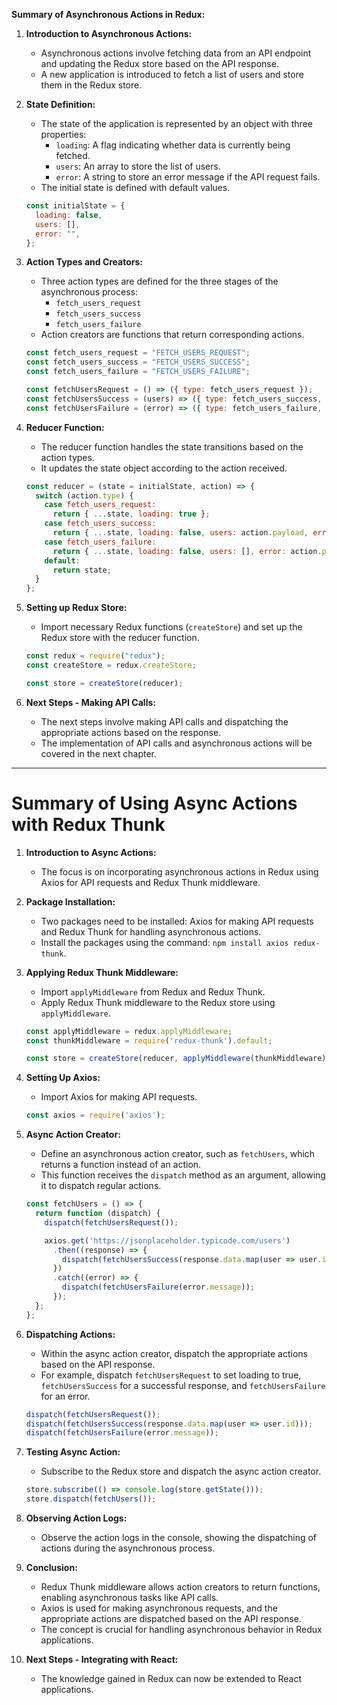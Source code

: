 
**Summary of Asynchronous Actions in Redux:**

1. **Introduction to Asynchronous Actions:**
   - Asynchronous actions involve fetching data from an API endpoint and updating the Redux store based on the API response.
   - A new application is introduced to fetch a list of users and store them in the Redux store.

2. **State Definition:**
   - The state of the application is represented by an object with three properties:
     - `loading`: A flag indicating whether data is currently being fetched.
     - `users`: An array to store the list of users.
     - `error`: A string to store an error message if the API request fails.
   - The initial state is defined with default values.

   ```javascript
   const initialState = {
     loading: false,
     users: [],
     error: "",
   };
   ```

3. **Action Types and Creators:**
   - Three action types are defined for the three stages of the asynchronous process:
     - `fetch_users_request`
     - `fetch_users_success`
     - `fetch_users_failure`
   - Action creators are functions that return corresponding actions.

   ```javascript
   const fetch_users_request = "FETCH_USERS_REQUEST";
   const fetch_users_success = "FETCH_USERS_SUCCESS";
   const fetch_users_failure = "FETCH_USERS_FAILURE";

   const fetchUsersRequest = () => ({ type: fetch_users_request });
   const fetchUsersSuccess = (users) => ({ type: fetch_users_success, payload: users });
   const fetchUsersFailure = (error) => ({ type: fetch_users_failure, payload: error });
   ```

4. **Reducer Function:**
   - The reducer function handles the state transitions based on the action types.
   - It updates the state object according to the action received.

   ```javascript
   const reducer = (state = initialState, action) => {
     switch (action.type) {
       case fetch_users_request:
         return { ...state, loading: true };
       case fetch_users_success:
         return { ...state, loading: false, users: action.payload, error: "" };
       case fetch_users_failure:
         return { ...state, loading: false, users: [], error: action.payload };
       default:
         return state;
     }
   };
   ```

5. **Setting up Redux Store:**
   - Import necessary Redux functions (`createStore`) and set up the Redux store with the reducer function.

   ```javascript
   const redux = require("redux");
   const createStore = redux.createStore;

   const store = createStore(reducer);
   ```

6. **Next Steps - Making API Calls:**
   - The next steps involve making API calls and dispatching the appropriate actions based on the response.
   - The implementation of API calls and asynchronous actions will be covered in the next chapter.


---

 # Summary of Using Async Actions with Redux Thunk

1. **Introduction to Async Actions:**
   - The focus is on incorporating asynchronous actions in Redux using Axios for API requests and Redux Thunk middleware.

2. **Package Installation:**
   - Two packages need to be installed: Axios for making API requests and Redux Thunk for handling asynchronous actions.
   - Install the packages using the command: `npm install axios redux-thunk`.

3. **Applying Redux Thunk Middleware:**
   - Import `applyMiddleware` from Redux and Redux Thunk.
   - Apply Redux Thunk middleware to the Redux store using `applyMiddleware`.

   ```javascript
   const applyMiddleware = redux.applyMiddleware;
   const thunkMiddleware = require('redux-thunk').default;

   const store = createStore(reducer, applyMiddleware(thunkMiddleware));
   ```

4. **Setting Up Axios:**
   - Import Axios for making API requests.

   ```javascript
   const axios = require('axios');
   ```

5. **Async Action Creator:**
   - Define an asynchronous action creator, such as `fetchUsers`, which returns a function instead of an action.
   - This function receives the `dispatch` method as an argument, allowing it to dispatch regular actions.

   ```javascript
   const fetchUsers = () => {
     return function (dispatch) {
       dispatch(fetchUsersRequest());

       axios.get('https://jsonplaceholder.typicode.com/users')
         .then((response) => {
           dispatch(fetchUsersSuccess(response.data.map(user => user.id)));
         })
         .catch((error) => {
           dispatch(fetchUsersFailure(error.message));
         });
     };
   };
   ```

6. **Dispatching Actions:**
   - Within the async action creator, dispatch the appropriate actions based on the API response.
   - For example, dispatch `fetchUsersRequest` to set loading to true, `fetchUsersSuccess` for a successful response, and `fetchUsersFailure` for an error.

   ```javascript
   dispatch(fetchUsersRequest());
   dispatch(fetchUsersSuccess(response.data.map(user => user.id)));
   dispatch(fetchUsersFailure(error.message));
   ```

7. **Testing Async Action:**
   - Subscribe to the Redux store and dispatch the async action creator.

   ```javascript
   store.subscribe(() => console.log(store.getState()));
   store.dispatch(fetchUsers());
   ```

8. **Observing Action Logs:**
   - Observe the action logs in the console, showing the dispatching of actions during the asynchronous process.

9. **Conclusion:**
   - Redux Thunk middleware allows action creators to return functions, enabling asynchronous tasks like API calls.
   - Axios is used for making asynchronous requests, and the appropriate actions are dispatched based on the API response.
   - The concept is crucial for handling asynchronous behavior in Redux applications.

10. **Next Steps - Integrating with React:**
    - The knowledge gained in Redux can now be extended to React applications.
   
